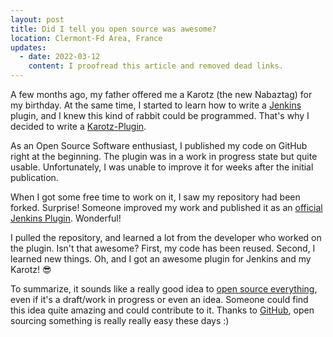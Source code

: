 ```yaml
---
layout: post
title: Did I tell you open source was awesome?
location: Clermont-Fd Area, France
updates:
  - date: 2022-03-12
    content: I proofread this article and removed dead links.
---
```


A few months ago, my father offered me a Karotz (the new Nabaztag) for my
birthday. At the same time, I started to learn how to write a
[Jenkins](https://jenkins-ci.org/) plugin, and I knew this kind of rabbit could
be programmed. That's why I decided to write a
[Karotz-Plugin](https://github.com/willdurand/Karotz-Plugin).

As an Open Source Software enthusiast, I published my code on GitHub right at
the beginning. The plugin was in a work in progress state but quite usable.
Unfortunately, I was unable to improve it for weeks after the initial
publication.

When I got some free time to work on it, I saw my repository had been forked.
Surprise! Someone improved my work and published it as an [official Jenkins
Plugin](https://wiki.jenkins-ci.org/display/JENKINS/Karotz+Plugin). Wonderful!

I pulled the repository, and learned a lot from the developer who worked on the
plugin. Isn't that awesome? First, my code has been reused. Second, I learned
new things. Oh, and I got an awesome plugin for Jenkins and my Karotz! 😎

To summarize, it sounds like a really good idea to [open source
everything](https://tom.preston-werner.com/2011/11/22/open-source-everything.html),
even if it's a draft/work in progress or even an idea. Someone could find this
idea quite amazing and could contribute to it. Thanks to [GitHub][], open
sourcing something is really really easy these days :)

[github]: https://www.github.com
